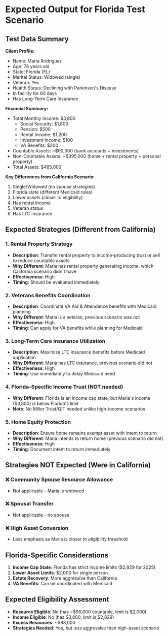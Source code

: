 # Expected Output for Florida Test Scenario

## Test Data Summary

**Client Profile:**
- Name: Maria Rodriguez
- Age: 78 years old
- State: Florida (FL)
- Marital Status: Widowed (single)
- Veteran: Yes
- Health Status: Declining with Parkinson's Disease
- In facility for 60 days
- Has Long-Term Care Insurance

**Financial Summary:**
- Total Monthly Income: $3,800
  - Social Security: $1,800
  - Pension: $500
  - Rental Income: $1,200
  - Investment Income: $100
  - VA Benefits: $200
- Countable Assets: ~$90,000 (bank accounts + investments)
- Non-Countable Assets: ~$395,000 (home + rental property + personal property)
- Total Assets: $485,000

**Key Differences from California Scenario:**
1. Single/Widowed (no spouse strategies)
2. Florida state (different Medicaid rules)
3. Lower assets (closer to eligibility)
4. Has rental income
5. Veteran status
6. Has LTC insurance

## Expected Strategies (Different from California)

### 1. **Rental Property Strategy**
- **Description**: Transfer rental property to income-producing trust or sell to reduce countable assets
- **Why Different**: Maria has rental property generating income, which California scenario didn't have
- **Effectiveness**: High
- **Timing**: Should be evaluated immediately

### 2. **Veterans Benefits Coordination**
- **Description**: Coordinate VA Aid & Attendance benefits with Medicaid planning
- **Why Different**: Maria is a veteran, previous scenario was not
- **Effectiveness**: High
- **Timing**: Can apply for VA benefits while planning for Medicaid

### 3. **Long-Term Care Insurance Utilization**
- **Description**: Maximize LTC insurance benefits before Medicaid application
- **Why Different**: Maria has LTC insurance, previous scenario did not
- **Effectiveness**: High
- **Timing**: Use immediately to delay Medicaid need

### 4. **Florida-Specific Income Trust (NOT needed)**
- **Why Different**: Florida is an income cap state, but Maria's income ($3,800) is below Florida's limit
- **Note**: No Miller Trust/QIT needed unlike high-income scenarios

### 5. **Home Equity Protection**
- **Description**: Ensure home remains exempt asset with intent to return
- **Why Different**: Maria intends to return home (previous scenario did not)
- **Effectiveness**: High
- **Timing**: Document intent to return immediately

## Strategies NOT Expected (Were in California)

### ❌ **Community Spouse Resource Allowance**
- Not applicable - Maria is widowed

### ❌ **Spousal Transfer**
- Not applicable - no spouse

### ❌ **High Asset Conversion**
- Less emphasis as Maria is closer to eligibility threshold

## Florida-Specific Considerations

1. **Income Cap State**: Florida has strict income limits ($2,829 for 2025)
2. **Lower Asset Limits**: $2,000 for single person
3. **Estate Recovery**: More aggressive than California
4. **VA Benefits**: Can be coordinated with Medicaid

## Expected Eligibility Assessment

- **Resource Eligible**: No (has ~$90,000 countable, limit is $2,000)
- **Income Eligible**: No (has $3,800, limit is $2,829)
- **Excess Resources**: ~$88,000
- **Strategies Needed**: Yes, but less aggressive than high-asset scenario